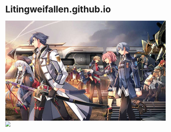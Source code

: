 # Litingweifallen.github.io
<html>
  <head>
    <title>$Title$</title>
  </head>
  <body>
  <img src="tupian.jpg"/>
  <img src="https://www.baidu.com/img/bd_logo1.png?where=super"/>
  </body>
</html>
